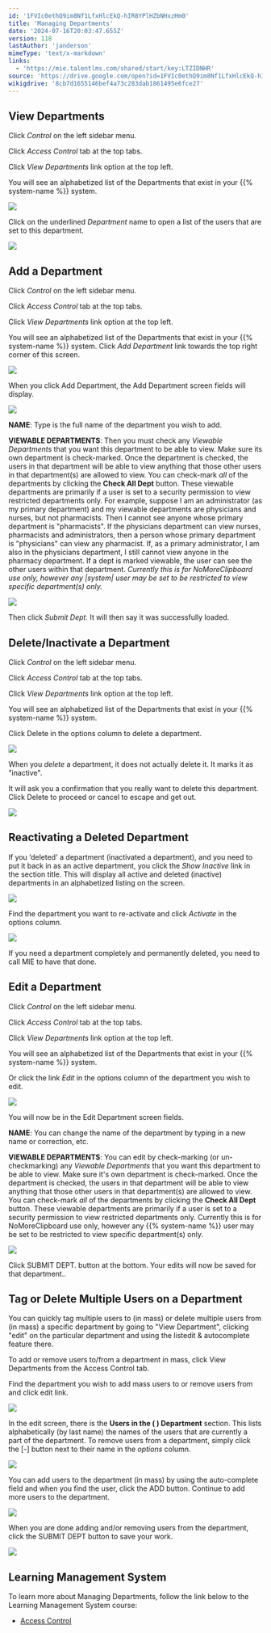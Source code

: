 ```yaml
---
id: '1FVIc0ethQ9im8Nf1LfxHlcEkQ-hIR8YPlHZbNHxzHm0'
title: 'Managing Departments'
date: '2024-07-16T20:03:47.655Z'
version: 118
lastAuthor: 'janderson'
mimeType: 'text/x-markdown'
links:
  - 'https://mie.talentlms.com/shared/start/key:LTZIDNHR'
source: 'https://drive.google.com/open?id=1FVIc0ethQ9im8Nf1LfxHlcEkQ-hIR8YPlHZbNHxzHm0'
wikigdrive: '8cb7d1655146bef4a73c283dab1861495e6fce27'
---
```

## View Departments

Click *Control* on the left sidebar menu.

Click *Access Control* tab at the top tabs.

Click *View Departments* link option at the top left.

You will see an alphabetized list of the Departments that exist in your {{% system-name %}} system.

![](../managing-departments.assets/bba7f0086a4ce46bf23222b07955e598.png)

Click on the underlined *Department* name to open a list of the users that are set to this department.

![](../managing-departments.assets/e40ebbc564c1d3d97ac6d328440ead0c.png)

## Add a Department

Click *Control* on the left sidebar menu.

Click *Access Control* tab at the top tabs.

Click *View Departments* link option at the top left.

You will see an alphabetized list of the Departments that exist in your {{% system-name %}} system. Click *Add Department* link towards the top right corner of this screen.

![](../managing-departments.assets/298006274835d412820e8f78ea613243.png)

When you click Add Department, the Add Department screen fields will display.

![](../managing-departments.assets/66738cca6471141b987bc65719fcec4a.png)

**NAME**: Type is the full name of the department you wish to add.

**VIEWABLE DEPARTMENTS**: Then you must check any *Viewable Departments* that you want this department to be able to view. Make sure its own department is check-marked. Once the department is checked, the users in that department will be able to view anything that those other users in that department(s) are allowed to view. You can check-mark *all* of the departments by clicking the **Check All Dept** button. These viewable departments are primarily if a user is set to a security permission to view restricted departments only. For example, suppose I am an administrator (as my primary department) and my viewable departments are physicians and nurses, but not pharmacists. Then I cannot see anyone whose primary department is "pharmacists". If the physicians department can view nurses, pharmacists and administrators, then a person whose primary department is "physicians" can view any pharmacist. If, as a primary administrator, I am also in the physicians department, I still cannot view anyone in the pharmacy department. If a dept is marked viewable, the user can see the other users within that department. *Currently this is for NoMoreClipboard use only, however any |system| user may be set to be restricted to view specific department(s) only.*

![](../managing-departments.assets/9be03d2da065c85834d0131bc88a476f.png)

Then click *Submit Dept.* It will then say it was successfully loaded.

## Delete/Inactivate a Department

Click *Control* on the left sidebar menu.

Click *Access Control* tab at the top tabs.

Click *View Departments* link option at the top left.

You will see an alphabetized list of the Departments that exist in your {{% system-name %}} system.

Click Delete in the options column to delete a department.

![](../managing-departments.assets/829099583a3d547e77213d526be9f185.png)

When you *delete* a department, it does not actually delete it. It marks it as "inactive".

It will ask you a confirmation that you really want to delete this department. Click Delete to proceed or cancel to escape and get out.

![](../managing-departments.assets/d3489ae0665c81731c672e4a78d89096.png)

## Reactivating a Deleted Department

If you ‘deleted' a department (inactivated a department), and you need to put it back in as an active department, you click the *Show Inactive* link in the section title. This will display all active and deleted (inactive) departments in an alphabetized listing on the screen.

![](../managing-departments.assets/e3f72f33d823130b1243b477b7bf0921.png)

Find the department you want to re-activate and click *Activate* in the options column.

![](../managing-departments.assets/1b5a13f4b9e61f20881f4ab99039377e.png)

If you need a department completely and permanently deleted, you need to call MIE to have that done.

## Edit a Department

Click *Control* on the left sidebar menu.

Click *Access Control* tab at the top tabs.

Click *View Departments* link option at the top left.

You will see an alphabetized list of the Departments that exist in your {{% system-name %}} system.

Or click the link *Edit* in the options column of the department you wish to edit.

![](../managing-departments.assets/007c731632b3147a95bec66b33110db9.png)

You will now be in the Edit Department screen fields.

**NAME**: You can change the name of the department by typing in a new name or correction, etc.

**VIEWABLE DEPARTMENTS**: You can edit by check-marking (or un-checkmarking) any *Viewable Departments* that you want this department to be able to view. Make sure it's own department is check-marked. Once the department is checked, the users in that department will be able to view anything that those other users in that department(s) are allowed to view. You can check-mark *all* of the departments by clicking the **Check All Dept** button. These viewable departments are primarily if a user is set to a security permission to view restricted departments only. Currently this is for NoMoreClipboard use only, however any {{% system-name %}} user may be set to be restricted to view specific department(s) only.

![](../managing-departments.assets/d15f894c8de7c0a76349b0a5cd2f8b8f.png)

Click SUBMIT DEPT. button at the bottom. Your edits will now be saved for that department..

## Tag or Delete Multiple Users on a Department

You can quickly tag multiple users to (in mass) or delete multiple users from (in mass) a specific department by going to "View Department", clicking "edit" on the particular department and using the listedit & autocomplete feature there.

To add or remove users to/from a department in mass, click View Departments from the Access Control tab.

Find the department you wish to add mass users to or remove users from and click edit link.

![](../managing-departments.assets/fa8be91af9939e608af570dd3f311f71.png)

In the edit screen, there is the **Users in the ( ) Department** section. This lists alphabetically (by last name) the names of the users that are currently a part of the department. To remove users from a department, simply click the [-] button next to their name in the *options* column.

![](../managing-departments.assets/370c8eb07e1a773c7227c913f9c5a6d7.png)

You can add users to the department (in mass) by using the auto-complete field and when you find the user, click the ADD button. Continue to add more users to the department.

![](../managing-departments.assets/d01fce84017f0fdff2aac67b4b3e8830.png)

When you are done adding and/or removing users from the department, click the SUBMIT DEPT button to save your work.

![](../managing-departments.assets/4fee390955566f33b0bad0e509cffa5f.png)

## Learning Management System

To learn more about Managing Departments, follow the link below to the Learning Management System course:

* [Access Control](https://mie.talentlms.com/shared/start/key:LTZIDNHR)
